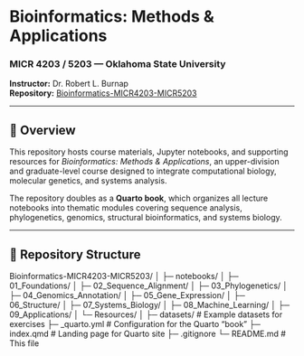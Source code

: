 # Bioinformatics: Methods & Applications  
### MICR 4203 / 5203 — Oklahoma State University  
**Instructor:** Dr. Robert L. Burnap  
**Repository:** [Bioinformatics-MICR4203-MICR5203](https://github.com/RobBurnap/Bioinformatics-MICR4203-MICR5203)

---

## 📘 Overview
This repository hosts course materials, Jupyter notebooks, and supporting resources for *Bioinformatics: Methods & Applications*, an upper-division and graduate-level course designed to integrate computational biology, molecular genetics, and systems analysis.

The repository doubles as a **Quarto book**, which organizes all lecture notebooks into thematic modules covering sequence analysis, phylogenetics, genomics, structural bioinformatics, and systems biology.

---

## 🧭 Repository Structure
Bioinformatics-MICR4203-MICR5203/
│
├─ notebooks/
│  ├─ 01_Foundations/
│  ├─ 02_Sequence_Alignment/
│  ├─ 03_Phylogenetics/
│  ├─ 04_Genomics_Annotation/
│  ├─ 05_Gene_Expression/
│  ├─ 06_Structure/
│  ├─ 07_Systems_Biology/
│  ├─ 08_Machine_Learning/
│  ├─ 09_Applications/
│  └─ Resources/
│
├─ datasets/                # Example datasets for exercises
├─ _quarto.yml              # Configuration for the Quarto “book”
├─ index.qmd                # Landing page for Quarto site
├─ .gitignore
└─ README.md                # This file
